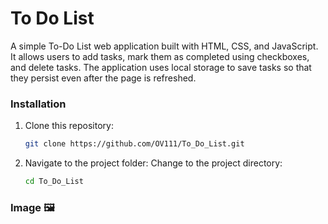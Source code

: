 # To Do List 
A simple To-Do List web application built with HTML, CSS, and JavaScript. It allows users to add tasks, mark them as completed using checkboxes,
and delete tasks. The application uses local storage to save tasks so that they persist even after the page is refreshed.

### Installation

1. Clone this repository:
   ```sh
   git clone https://github.com/OV111/To_Do_List.git
   ```
2. Navigate to the project folder: Change to the project directory:
    ```sh
    cd To_Do_List
    ```

### Image 🖼️
